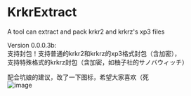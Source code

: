 # KrkrExtract
A tool can extract and pack krkr2 and krkrz's xp3 files  

Version 0.0.0.3b:  
支持封包！支持普通的krkr2和krkrz的xp3格式封包（含加密），  
支持特殊格式的krkrz封包（含加密，如柚子社的サノバウィッチ）  
  
配合坑娘的建议，改了一下图标，希望大家喜欢（死   
![image](https://github.com/xmoeproject/KrkrExtract/blob/master/0.gif)  
